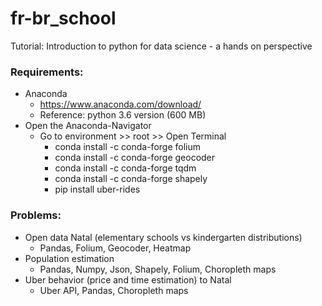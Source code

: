 
# fr-br_school

Tutorial: Introduction to python for data science - a hands on perspective

### Requirements:

- Anaconda 
    - https://www.anaconda.com/download/
    - Reference: python 3.6 version (600 MB)
- Open the Anaconda-Navigator
    - Go to environment >> root >> Open Terminal
        - conda install -c conda-forge folium
        - conda install -c conda-forge geocoder
        - conda install -c conda-forge tqdm
        - conda install -c conda-forge shapely
        - pip install uber-rides

### Problems:

- Open data Natal (elementary schools vs kindergarten distributions)
    - Pandas, Folium, Geocoder, Heatmap
- Population estimation 
    - Pandas, Numpy, Json, Shapely, Folium, Choropleth maps 
- Uber behavior (price and time estimation) to Natal 
    - Uber API, Pandas, Choropleth maps
